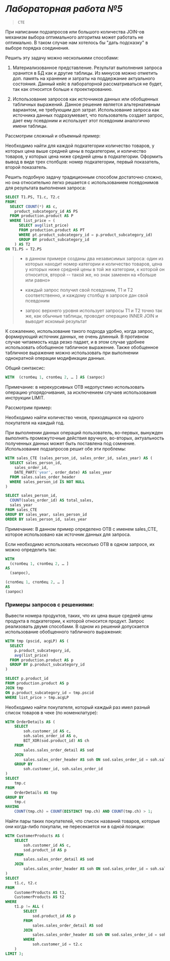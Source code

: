 # *Лабораторная работа №5*

> `CTE`

При написании подзапросов или большого количества JOIN-ов механизм
выбора оптимального алгоритма может работать не оптимально. В таком
случае нам хотелось бы \"дать подсказку\" в выборе порядка соединения.

Решить эту задачу можно несколькими способами:

1. Материализованное представление. Результат выполнения запроса
хранится в БД как и другие таблицы. Из минусов можно отметить доп.
память на хранение и затраты на поддержание актуального состояния.
Данный кейс в лабораторной рассматриваться не будет, так как относится
больше к проектированию.

2. Использование запросов как источников данных или обобщенных
табличных выражений. Данное решение является альтернативным вариантом,
не требующим доп затрат. Использование запроса как источника данных
подразумевает, что пользователь создает запрос, дает ему псевдоним и
использует этот псевдоним аналогично имени таблицы.

Рассмотрим сложный и объемный пример:

Необходимо найти для каждой подкатегории количество товаров, у которых
цена выше средней цены в подкатегории, и количество товаров, у которых
цена ниже средней цены в подкатегории. Оформить вывод в виде трех
столбцов: номер подкатегории, первый показатель, второй показатель.

Решить подобную задачу традиционным способом достаточно сложно, но она
относительно легко решается с использованием псевдонимов для результата
выполнения запроса:

```SQL
SELECT T1.PS, T1.c, T2.c
FROM(
  SELECT COUNT(*) AS c,
    product_subcategory_id AS PS
  FROM production.product AS P
  WHERE list_price = (
      SELECT avg(list_price)
      FROM production.product AS PT
      WHERE pt.product_subcategory_id = p.product_subcategory_id)
      GROUP BY product_subcategory_id
    ) AS T2
ON T1.PS = T2.PS
```

> - в данном примере созданы два независимых запроса: один из которых
> находит номер категории и количество товаров, цена у которых ниже
> средней цены в той же категории, к которой он относится, второй --
> такой же, но знак заменен на «больше или равно»
>
> - каждый запрос получил свой псевдоним, T1 и T2 соответственно, и
> каждому столбцу в запросе дан свой псевдоним
>
> - запрос верхнего уровня использует запросы T1 и T2 точно так же, как
>   обычные таблицы, проводит операцию INNER JOIN и выводит искомый результат

К сожалению, использование такого подхода удобно, когда запрос,
формирующий источник данных, не очень длинный. В противном случае
читаемость кода резко падает, и в этом случае удобнее использовать
обобщенное табличное выражение. Также обобщенное табличное выражение
можно использовать при выполнении однократной операции модификации
данных.

Общий синтаксис:

```SQL
WITH  (столбец 1, столбец 2, … ] AS (запрос)
```

Примечание: в нерекурсивных ОТВ недопустимо использовать операцию
упорядочивания, за исключением случаев использования инструкции LIMIT.

Рассмотрим пример:

Необходимо найти количество чеков, приходящихся на одного покупателя на
каждый год.

При выполнении данных операций пользователь, во-первых, вынужден
выполнять промежуточные действия вручную, во-вторых, актуальность
полученных данных может быть поставлена под сомнение. Использование
подзапросов решит обе эти проблемы:

```SQL
WITH sales_CTE (sales_person_id, sales_order_id, sales_year) AS (
  SELECT sales_person_id,
    sales_order_id,
    DATE_PART('year', order_date) AS sales_year
  FROM sales.sales_order_header
  WHERE sales_person_id IS NOT NULL
)

SELECT sales_person_id,
  COUNT(sales_order_id) AS total_sales,
  sales_year
FROM sales_CTE
GROUP BY sales_year, sales_person_id
ORDER BY sales_person_id, sales_year
```

Примечание: В данном пример определено ОТВ с именем sales_CTE, которое
использовано как источник данных для запроса.

Если необходимо использовать несколько ОТВ в одном запросе, их можно
определить так:

```SQL
WITH
  (столбец 1, столбец 2, … ]
AS
  (запрос),

(столбец 1, столбец 2, … ]
AS
(запрос)
```

### Примеры запросов с решениями:

Вывести номера продуктов, таких, что их цена выше средней цены продукта
в подкатегории, к которой относится продукт. Запрос реализовать двумя
способами. В одном из решений допускается использование обобщенного
табличного выражения:

```SQL
WITH tmp (pscid, acgLP) AS (
  SELECT
    p.product_subcategory_id,
    avg(list_price)
  FROM production.product AS p
  GROUP BY p.product_subcategory_id
)

SELECT p.product_id
FROM production.product AS p
JOIN tmp
ON p.product_subcategory_id = tmp.pscid
WHERE list_price > tmp.acgLP
```

Необходимо найти покупателя, который каждый раз имел разный список
товаров в чеке (по номенклатуре):

```SQL
WITH OrderDetails AS (
    SELECT
        soh.customer_id AS c,
        soh.sales_order_id AS o,
        BIT_XOR(sod.product_id) AS ch
    FROM
        sales.sales_order_detail AS sod
    JOIN
        sales.sales_order_header AS soh ON sod.sales_order_id = soh.sales_order_id
    GROUP BY
        soh.customer_id, soh.sales_order_id
)
SELECT
    tmp.c
FROM
    OrderDetails AS tmp
GROUP BY
    tmp.c
HAVING
    COUNT(tmp.ch) = COUNT(DISTINCT tmp.ch) AND COUNT(tmp.ch) > 1;
```

Найти пары таких покупателей, что список названий товаров, которые они
когда-либо покупали, не пересекается ни в одной позиции:

```SQL
WITH CustomerProducts AS (
    SELECT
        soh.customer_id AS c,
        sod.product_id AS p
    FROM
        sales.sales_order_detail AS sod
    JOIN
        sales.sales_order_header AS soh ON sod.sales_order_id = soh.sales_order_id
)
SELECT
    t1.c, t2.c
FROM
    CustomerProducts AS t1,
    CustomerProducts AS t2
WHERE
    t1.p != ALL (
        SELECT
            sod.product_id AS p
        FROM
            sales.sales_order_detail AS sod
        JOIN
            sales.sales_order_header AS soh ON sod.sales_order_id = soh.sales_order_id
        WHERE
            soh.customer_id = t2.c
    )
LIMIT 3;
```

